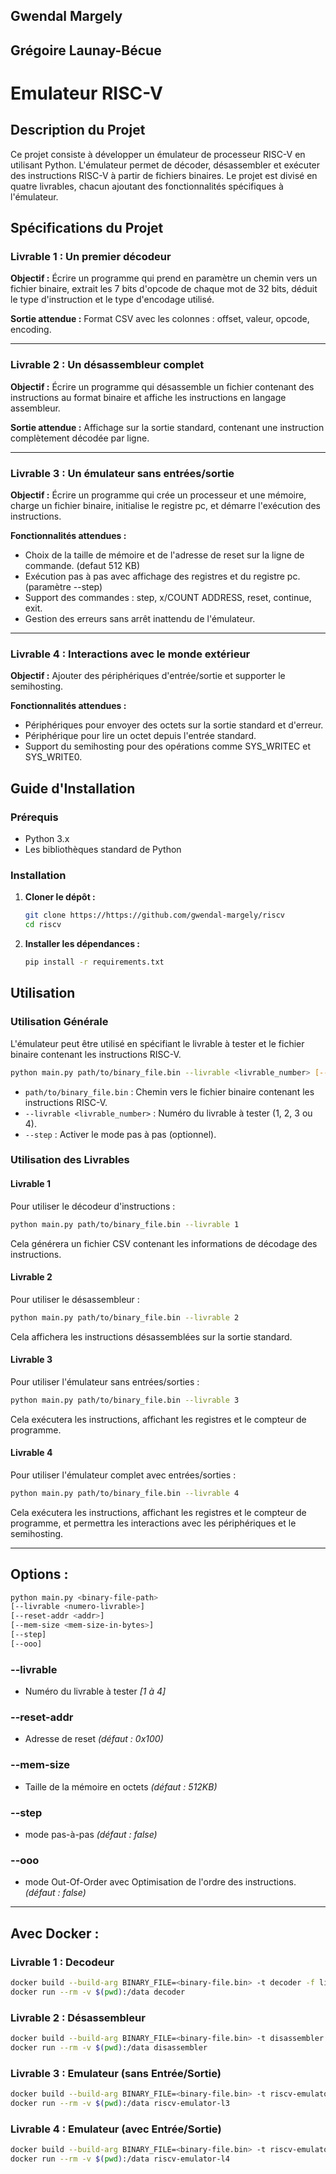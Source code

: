 ## Gwendal Margely
## Grégoire Launay-Bécue

# Emulateur RISC-V

## Description du Projet

Ce projet consiste à développer un émulateur de processeur RISC-V en utilisant Python. L'émulateur permet de décoder, désassembler et exécuter des instructions RISC-V à partir de fichiers binaires. Le projet est divisé en quatre livrables, chacun ajoutant des fonctionnalités spécifiques à l'émulateur. 

## Spécifications du Projet

### Livrable 1 : Un premier décodeur

**Objectif :**
Écrire un programme qui prend en paramètre un chemin vers un fichier binaire, extrait les 7 bits d'opcode de chaque mot de 32 bits, déduit le type d'instruction et le type d'encodage utilisé.

**Sortie attendue :**
Format CSV avec les colonnes : offset, valeur, opcode, encoding.

---
### Livrable 2 : Un désassembleur complet

**Objectif :**
Écrire un programme qui désassemble un fichier contenant des instructions au format binaire et affiche les instructions en langage assembleur.

**Sortie attendue :**
Affichage sur la sortie standard, contenant une instruction complètement décodée par ligne.

---

### Livrable 3 : Un émulateur sans entrées/sortie

**Objectif :**
Écrire un programme qui crée un processeur et une mémoire, charge un fichier binaire, initialise le registre pc, et démarre l'exécution des instructions.

**Fonctionnalités attendues :**
- Choix de la taille de mémoire et de l'adresse de reset sur la ligne de commande. (defaut 512 KB)
- Exécution pas à pas avec affichage des registres et du registre pc. (paramètre --step)
- Support des commandes : step, x/COUNT ADDRESS, reset, continue, exit.
- Gestion des erreurs sans arrêt inattendu de l'émulateur.

---

### Livrable 4 : Interactions avec le monde extérieur

**Objectif :**
Ajouter des périphériques d'entrée/sortie et supporter le semihosting.

**Fonctionnalités attendues :**
- Périphériques pour envoyer des octets sur la sortie standard et d'erreur.
- Périphérique pour lire un octet depuis l'entrée standard.
- Support du semihosting pour des opérations comme SYS_WRITEC et SYS_WRITE0.

## Guide d'Installation

### Prérequis

- Python 3.x
- Les bibliothèques standard de Python

### Installation

1. **Cloner le dépôt :**
   ```bash
   git clone https://https://github.com/gwendal-margely/riscv
   cd riscv
   ```

2. **Installer les dépendances :**
   ```bash
   pip install -r requirements.txt
   ```

## Utilisation

### Utilisation Générale

L'émulateur peut être utilisé en spécifiant le livrable à tester et le fichier binaire contenant les instructions RISC-V.

```bash
python main.py path/to/binary_file.bin --livrable <livrable_number> [--step]
```

- `path/to/binary_file.bin` : Chemin vers le fichier binaire contenant les instructions RISC-V.
- `--livrable <livrable_number>` : Numéro du livrable à tester (1, 2, 3 ou 4).
- `--step` : Activer le mode pas à pas (optionnel).

### Utilisation des Livrables

#### Livrable 1

Pour utiliser le décodeur d'instructions :

```bash
python main.py path/to/binary_file.bin --livrable 1
```

Cela générera un fichier CSV contenant les informations de décodage des instructions.

#### Livrable 2

Pour utiliser le désassembleur :

```bash
python main.py path/to/binary_file.bin --livrable 2
```

Cela affichera les instructions désassemblées sur la sortie standard.

#### Livrable 3

Pour utiliser l'émulateur sans entrées/sorties :

```bash
python main.py path/to/binary_file.bin --livrable 3
```

Cela exécutera les instructions, affichant les registres et le compteur de programme.

#### Livrable 4

Pour utiliser l'émulateur complet avec entrées/sorties :

```bash
python main.py path/to/binary_file.bin --livrable 4
```

Cela exécutera les instructions, affichant les registres et le compteur de programme, et permettra les interactions avec les périphériques et le semihosting.

---

## Options :

``` bash
python main.py <binary-file-path>
[--livrable <numero-livrable>]
[--reset-addr <addr>]
[--mem-size <mem-size-in-bytes>]
[--step]
[--ooo]
```

### --livrable

* Numéro du livrable à tester *[1 à 4]*

### --reset-addr

* Adresse de reset *(défaut : 0x100)*

### --mem-size

* Taille de la mémoire en octets *(défaut : 512KB)*

### --step

* mode pas-à-pas *(défaut : false)*

### --ooo

* mode Out-Of-Order avec Optimisation de l'ordre des instructions. *(défaut : false)*

---

## Avec Docker :

### Livrable 1 : Decodeur

``` bash
docker build --build-arg BINARY_FILE=<binary-file.bin> -t decoder -f livrables/Dockerfile.l1 .
docker run --rm -v $(pwd):/data decoder
```

### Livrable 2 : Désassembleur

``` bash
docker build --build-arg BINARY_FILE=<binary-file.bin> -t disassembler -f livrables/Dockerfile.l2 .
docker run --rm -v $(pwd):/data disassembler
```

### Livrable 3 : Emulateur (sans Entrée/Sortie)

``` bash
docker build --build-arg BINARY_FILE=<binary-file.bin> -t riscv-emulator-l3 -f livrables/Dockerfile.l3 .
docker run --rm -v $(pwd):/data riscv-emulator-l3
```

### Livrable 4 : Emulateur (avec Entrée/Sortie)

``` bash
docker build --build-arg BINARY_FILE=<binary-file.bin> -t riscv-emulator-l4 -f livrables/Dockerfile.l4 .
docker run --rm -v $(pwd):/data riscv-emulator-l4
```